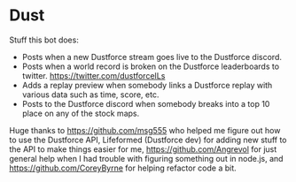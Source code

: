 # Dust
Stuff this bot does:
* Posts when a new Dustforce stream goes live to the Dustforce discord.
* Posts when a world record is broken on the Dustforce leaderboards to twitter. https://twitter.com/dustforceILs
* Adds a replay preview when somebody links a Dustforce replay with various data such as time, score, etc.
* Posts to the Dustforce discord when somebody breaks into a top 10 place on any of the stock maps.

Huge thanks to https://github.com/msg555 who helped me figure out how to use the Dustforce API, Lifeformed (Dustforce dev) for adding new stuff to the API to make things easier for me, https://github.com/Angrevol for just general help when I had trouble with figuring something out in node.js, and https://github.com/CoreyByrne for helping refactor code a bit.

